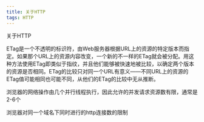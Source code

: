 ```yaml
---
title: 关于HTTP
tags: HTTP
---
```


关于HTTP

<!--more-->

ETag是一个不透明的标识符，由Web服务器根据URL上的资源的特定版本而指定。如果那个URL上的资源内容改变，一个新的不一样的ETag就会被分配。用这种方法使用ETag即类似于指纹，并且他们能够被快速地被比较，以确定两个版本的资源是否相同。ETag的比较只对同一个URL有意义——不同URL上的资源的ETag值可能相同也可能不同，从他们的ETag的比较中无从推断。

浏览器的网络操作由几个并行线程执行，因此允许的并发请求资源数有限，通常是2-6个

浏览器对同一个域名下同时进行的http连接数的限制


